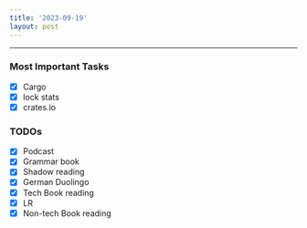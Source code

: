 ```yaml
---
title: '2023-09-19'
layout: post
---
```


---

### Most Important Tasks

- [x] Cargo
- [x] lock stats
- [x] crates.io

### TODOs

- [x] Podcast
- [x] Grammar book
- [x] Shadow reading
- [x] German Duolingo
- [x] Tech Book reading
- [x] LR
- [x] Non-tech Book reading
